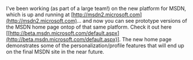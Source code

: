 I've been working (as part of a large team!) on the new platform for MSDN, which is up and running at [http://msdn2.microsoft.com](http://msdn2.microsoft.com)... and now you can see prototype versions of the MSDN home page ontop of that same platform. Check it out here [[http://beta.msdn.microsoft.com/default.aspx](http://beta.msdn.microsoft.com/default.aspx)]. The new home page demonstrates some of the personalization/profile features that will end up on the final MSDN site in the near future.
